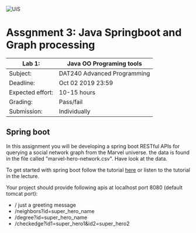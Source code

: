 ![UiS](https://www.uis.no/getfile.php/13391907/Biblioteket/Logo%20og%20veiledninger/UiS_liggende_logo_liten.png)

# Assgnment 3: Java Springboot and Graph processing

| Lab 1:		| Java OO Programing tools		|
| -------------------- 	| ------------------------------------- |
| Subject: 		| DAT240 Advanced Programming 		|
| Deadline:		| Oct 02 2019 23:59			|
| Expected effort:	| 10-15 hours 				|
| Grading: 		| Pass/fail 				|
| Submission: 		| Individually				|


## Spring boot
In this assignment you will be developing a spring boot RESTful APIs for querying a social network graph from the Marvel universe. the data is found in the file called "marvel-hero-network.csv". Have look at the data.

To get started with spring boot follow the tutorial [here](https://www.tutorialspoint.com/spring_boot/spring_boot_building_restful_web_services.htm) or listen to the tutorial in the lecture. 

Your project should provide following apis at localhost port 8080 (default tomcat port):

* / just a greeting message
* /neighbors?id=super_hero_name 
* /degree?id=super_hero_name 
* /checkedge?id1=super_hero1&id2=super_hero2

